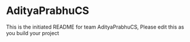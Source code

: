 # AdityaPrabhuCS
This is the initiated README for team AdityaPrabhuCS, Please edit this as you build your project
